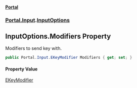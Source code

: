 #### [Portal](index.md 'index')
### [Portal.Input](Portal.Input.md 'Portal.Input').[InputOptions](InputOptions.md 'Portal.Input.InputOptions')

## InputOptions.Modifiers Property

Modifiers to send key with.

```csharp
public Portal.Input.EKeyModifier Modifiers { get; set; }
```

#### Property Value
[EKeyModifier](EKeyModifier.md 'Portal.Input.EKeyModifier')